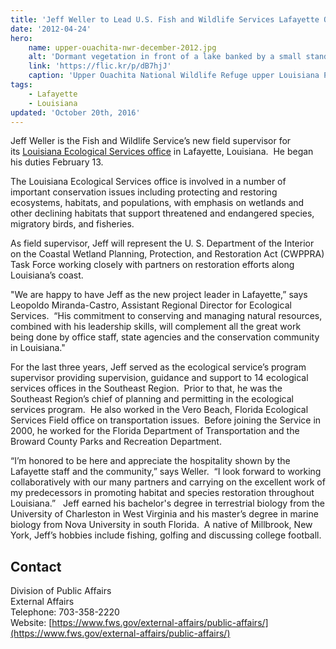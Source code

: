 ```yaml
---
title: 'Jeff Weller to Lead U.S. Fish and Wildlife Services Lafayette Office'
date: '2012-04-24'
hero:
    name: upper-ouachita-nwr-december-2012.jpg
    alt: 'Dormant vegetation in front of a lake banked by a small stand of pine trees.'
    link: 'https://flic.kr/p/dB7hjJ'
    caption: 'Upper Ouachita National Wildlife Refuge upper Louisiana Photo by Sean Gardner.'
tags:
    - Lafayette
    - Louisiana
updated: 'October 20th, 2016'
---
```


Jeff Weller is the Fish and Wildlife Service’s new field supervisor for its [Louisiana Ecological Services office](http://www.fws.gov/lafayette/) in Lafayette, Louisiana.  He began his duties February 13.

The Louisiana Ecological Services office is involved in a number of important conservation issues including protecting and restoring ecosystems, habitats, and populations, with emphasis on wetlands and other declining habitats that support threatened and endangered species, migratory birds, and fisheries. 

As field supervisor, Jeff will represent the U. S. Department of the Interior on the Coastal Wetland Planning, Protection, and Restoration Act (CWPPRA) Task Force working closely with partners on restoration efforts along Louisiana’s coast.

"We are happy to have Jeff as the new project leader in Lafayette,” says Leopoldo Miranda-Castro, Assistant Regional Director for Ecological Services.  “His commitment to conserving and managing natural resources, combined with his leadership skills, will complement all the great work being done by office staff, state agencies and the conservation community in Louisiana."

For the last three years, Jeff served as the ecological service’s program supervisor providing supervision, guidance and support to 14 ecological services offices in the Southeast Region.  Prior to that, he was the Southeast Region’s chief of planning and permitting in the ecological services program.  He also worked in the Vero Beach, Florida Ecological Services Field office on transportation issues.  Before joining the Service in 2000, he worked for the Florida Department of Transportation and the Broward County Parks and Recreation Department. 

“I’m honored to be here and appreciate the hospitality shown by the Lafayette staff and the community,” says Weller.  “I look forward to working collaboratively with our many partners and carrying on the excellent work of my predecessors in promoting habitat and species restoration throughout Louisiana.”   Jeff earned his bachelor's degree in terrestrial biology from the University of Charleston in West Virginia and his master’s degree in marine biology from Nova University in south Florida.  A native of Millbrook, New York, Jeff’s hobbies include fishing, golfing and discussing college football.

## Contact

Division of Public Affairs  
External Affairs  
Telephone: 703-358-2220  
Website: [https://www.fws.gov/external-affairs/public-affairs/](https://www.fws.gov/external-affairs/public-affairs/)
